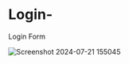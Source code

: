 # Login-
Login Form

![Screenshot 2024-07-21 155045](https://github.com/user-attachments/assets/051d3336-6e27-435d-a1f2-7658cdb377d6)
